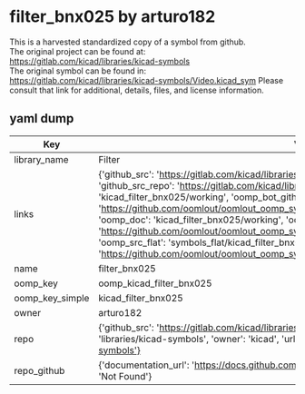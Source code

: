 # filter_bnx025 by arturo182  
This is a harvested standardized copy of a symbol from github.  
The original project can be found at:  
https://gitlab.com/kicad/libraries/kicad-symbols  
The original symbol can be found in:
https://gitlab.com/kicad/libraries/kicad-symbols/Video.kicad_sym
Please consult that link for additional, details, files, and license information.  
## yaml dump  
| Key | Value |  
| --- | --- |  
| library_name | Filter |  
| links | {'github_src': 'https://gitlab.com/kicad/libraries/kicad-symbols/Video.kicad_sym', 'github_src_repo': 'https://gitlab.com/kicad/libraries/kicad-symbols', 'oomp_bot': 'kicad_filter_bnx025/working', 'oomp_bot_github': 'https://github.com/oomlout/oomlout_oomp_symbol_bot/tree/main/kicad_filter_bnx025/working', 'oomp_doc': 'kicad_filter_bnx025/working', 'oomp_doc_github': 'https://github.com/oomlout/oomlout_oomp_symbol_doc/tree/main/kicad_filter_bnx025/working', 'oomp_src_flat': 'symbols_flat/kicad_filter_bnx025/working', 'oomp_src_flat_github': 'https://github.com/oomlout/oomlout_oomp_symbol_src/tree/main/kicad_filter_bnx025/working'} |  
| name | filter_bnx025 |  
| oomp_key | oomp_kicad_filter_bnx025 |  
| oomp_key_simple | kicad_filter_bnx025 |  
| owner | arturo182 |  
| repo | {'github_src': 'https://gitlab.com/kicad/libraries/kicad-symbols/Video.kicad_sym', 'name': 'libraries/kicad-symbols', 'owner': 'kicad', 'url': 'https://gitlab.com/kicad/libraries/kicad-symbols'} |  
| repo_github | {'documentation_url': 'https://docs.github.com/rest/repos/repos#get-a-repository', 'message': 'Not Found'} |  

